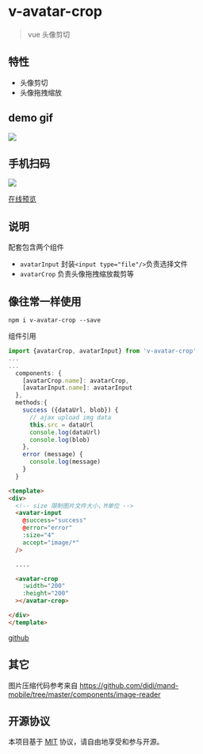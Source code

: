 # v-avatar-crop

> vue 头像剪切

## 特性

* 头像剪切
* 头像拖拽缩放

## demo gif
<img src="https://dreamback.github.io/vue-avatar-crop/static/demo.gif"> 

## 手机扫码
<img src="https://dreamback.github.io/vue-avatar-crop/static/qrcode.png">  

[在线预览](https://dreamback.github.io/vue-avatar-crop/)


## 说明
配套包含两个组件
* `avatarInput` 封装`<input type="file"/>`负责选择文件
* `avatarCrop` 负责头像拖拽缩放裁剪等

## 像往常一样使用
```
npm i v-avatar-crop --save
```
组件引用
``` javascript
import {avatarCrop, avatarInput} from 'v-avatar-crop'
...
...
  components: {
    [avatarCrop.name]: avatarCrop,
    [avatarInput.name]: avatarInput
  },
  methods:{
    success ({dataUrl, blob}) {
      // ajax upload img data
      this.src = dataUrl
      console.log(dataUrl)
      console.log(blob)
    },
    error (message) {
      console.log(message)
    }
  }

```

``` html
<template>
<div>
  <!-- size 限制图片文件大小，M单位 -->
  <avatar-input
    @success="success"
    @error="error"
    :size="4" 
    accept="image/*"
  />

  ....

  <avatar-crop
    :width="200"
    :height="200"
  ></avatar-crop>

</div>
</template>
```


[github](https://github.com/dreamback/vue-avatar-crop)  

## 其它

图片压缩代码参考来自
https://github.com/didi/mand-mobile/tree/master/components/image-reader

## 开源协议

本项目基于 [MIT](https://zh.wikipedia.org/wiki/MIT%E8%A8%B1%E5%8F%AF%E8%AD%89) 协议，请自由地享受和参与开源。